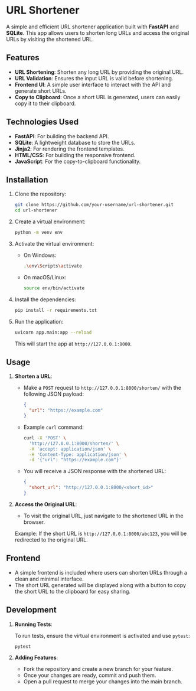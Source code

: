 # URL Shortener

A simple and efficient URL shortener application built with **FastAPI** and **SQLite**. This app allows users to shorten long URLs and access the original URLs by visiting the shortened URL.

## Features

- **URL Shortening**: Shorten any long URL by providing the original URL.
- **URL Validation**: Ensures the input URL is valid before shortening.
- **Frontend UI**: A simple user interface to interact with the API and generate short URLs.
- **Copy to Clipboard**: Once a short URL is generated, users can easily copy it to their clipboard.

## Technologies Used

- **FastAPI**: For building the backend API.
- **SQLite**: A lightweight database to store the URLs.
- **Jinja2**: For rendering the frontend templates.
- **HTML/CSS**: For building the responsive frontend.
- **JavaScript**: For the copy-to-clipboard functionality.

## Installation

1. Clone the repository:

   ```bash
   git clone https://github.com/your-username/url-shortener.git
   cd url-shortener
   ```

2. Create a virtual environment:

   ```bash
   python -m venv env
   ```

3. Activate the virtual environment:

   - On Windows:
     ```bash
     .\env\Scripts\activate
     ```

   - On macOS/Linux:
     ```bash
     source env/bin/activate
     ```

4. Install the dependencies:

   ```bash
   pip install -r requirements.txt
   ```

5. Run the application:

   ```bash
   uvicorn app.main:app --reload
   ```

   This will start the app at `http://127.0.0.1:8000`.

## Usage

1. **Shorten a URL**:

   - Make a `POST` request to `http://127.0.0.1:8000/shorten/` with the following JSON payload:

     ```json
     {
       "url": "https://example.com"
     }
     ```

   - Example `curl` command:
     
     ```bash
     curl -X 'POST' \
       'http://127.0.0.1:8000/shorten/' \
       -H 'accept: application/json' \
       -H 'Content-Type: application/json' \
       -d '{"url": "https://example.com"}'
     ```

   - You will receive a JSON response with the shortened URL:

     ```json
     {
       "short_url": "http://127.0.0.1:8000/<short_id>"
     }
     ```

2. **Access the Original URL**:

   - To visit the original URL, just navigate to the shortened URL in the browser.

   Example: If the short URL is `http://127.0.0.1:8000/abc123`, you will be redirected to the original URL.

## Frontend

- A simple frontend is included where users can shorten URLs through a clean and minimal interface.
- The short URL generated will be displayed along with a button to copy the short URL to the clipboard for easy sharing.

## Development

1. **Running Tests**:

   To run tests, ensure the virtual environment is activated and use `pytest`:

   ```bash
   pytest
   ```

2. **Adding Features**:

   - Fork the repository and create a new branch for your feature.
   - Once your changes are ready, commit and push them.
   - Open a pull request to merge your changes into the main branch.
